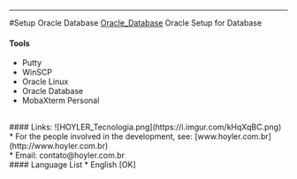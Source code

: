 -----------
#Setup Oracle Database
[Oracle_Database](https://i.imgur.com/32tqRu2.png)
Oracle Setup for Database 
<br/>
#### Tools
* Putty
* WinSCP
* Oracle Linux
* Oracle Database
* MobaXterm Personal
<br/>
#### Links:
![HOYLER_Tecnologia.png](https://i.imgur.com/kHqXqBC.png)
<br/>
* For the people involved in the development, see: [www.hoyler.com.br](http://www.hoyler.com.br)
<br/>
* Email: contato@hoyler.com.br
<br/>
#### Language List
* English                [OK]
<br/>